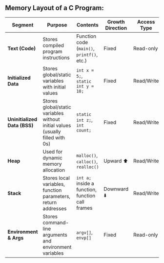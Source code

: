 ##  **Memory Layout of a C Program**:

| **Segment**               | **Purpose**                                                                 | **Contents**                                                                 | **Growth Direction** | **Access Type**     |
|---------------------------|------------------------------------------------------------------------------|------------------------------------------------------------------------------|-----------------------|---------------------|
| **Text (Code)**           | Stores compiled program instructions                                        | Function code (`main()`, `printf()`, etc.)                                  | Fixed                 | Read-only           |
| **Initialized Data**      | Stores global/static variables with initial values                         | `int x = 5;`, `static int y = 10;`                                           | Fixed                 | Read/Write          |
| **Uninitialized Data (BSS)** | Stores global/static variables without initial values (usually filled with 0s)                    | `static int z;`, `int count;`                                               | Fixed                 | Read/Write          |
| **Heap**                  | Used for dynamic memory allocation                                          | `malloc()`, `calloc()`, `realloc()`                                         | Upward ⬆️            | Read/Write          |
| **Stack**                 | Stores local variables, function parameters, return addresses               | `int a;` inside a function, function call frames                            | Downward ⬇️          | Read/Write          |
| **Environment & Args**    | Stores command-line arguments and environment variables                     | `argv[]`, `envp[]`                                                           | Fixed                 | Read-only           |
